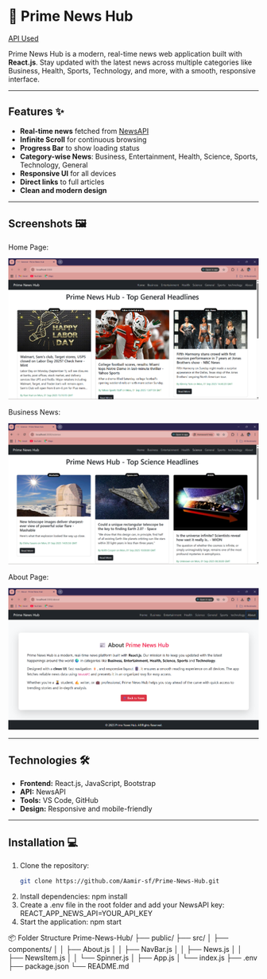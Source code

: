 # 📰 Prime News Hub

[API Used](https://newsapi.org/)

Prime News Hub is a modern, real-time news web application built with **React.js**. Stay updated with the latest news across multiple categories like Business, Health, Sports, Technology, and more, with a smooth, responsive interface.

---

## Features ✨

- **Real-time news** fetched from [NewsAPI](https://newsapi.org/)
- **Infinite Scroll** for continuous browsing
- **Progress Bar** to show loading status
- **Category-wise News**: Business, Entertainment, Health, Science, Sports, Technology, General
- **Responsive UI** for all devices
- **Direct links** to full articles
- **Clean and modern design**

---

## Screenshots 🖼️

Home Page:

![Home Page](Screenshorts/Home.png)

Business News:

![Science News](Screenshorts/Science.png)

About Page:

![About Page](Screenshorts/About.png)

---

## Technologies 🛠️

- **Frontend:** React.js, JavaScript, Bootstrap  
- **API:** NewsAPI  
- **Tools:** VS Code, GitHub  
- **Design:** Responsive and mobile-friendly

---

## Installation 💻

1. Clone the repository:  
   ```bash
   git clone https://github.com/Aamir-sf/Prime-News-Hub.git
2. Install dependencies:
   npm install
3. Create a .env file in the root folder and add your NewsAPI key:
   REACT_APP_NEWS_API=YOUR_API_KEY
4. Start the application:
   npm start

📦 Folder Structure
Prime-News-Hub/
├── public/
├── src/
│   ├── components/
│   │   ├── About.js
│   │   ├── NavBar.js
│   │   ├── News.js
│   │   ├── NewsItem.js
│   │   └── Spinner.js
│   ├── App.js
│   └── index.js
├── .env
├── package.json
└── README.md

